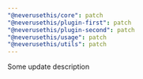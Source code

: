 ```yaml
---
"@neverusethis/core": patch
"@neverusethis/plugin-first": patch
"@neverusethis/plugin-second": patch
"@neverusethis/usage": patch
"@neverusethis/utils": patch
---
```


Some update description
